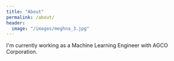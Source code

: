 ```yaml
---
title: "About"
permalink: /about/
header:
  image: "/images/meghna_3.jpg"
---
```


I'm currently working as a Machine Learning Engineer with AGCO Corporation.
